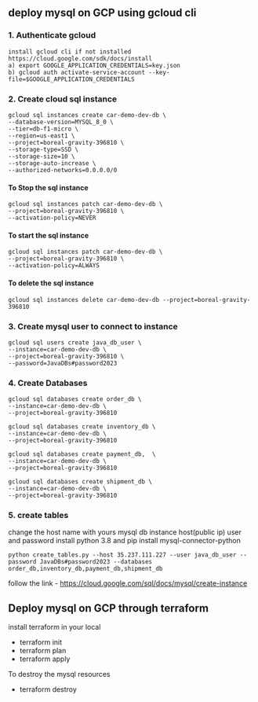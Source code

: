 ## deploy mysql on GCP using gcloud cli

### 1. Authenticate gcloud
```
install gcloud cli if not installed https://cloud.google.com/sdk/docs/install 
a) export GOOGLE_APPLICATION_CREDENTIALS=key.json
b) gcloud auth activate-service-account --key-file=$GOOGLE_APPLICATION_CREDENTIALS
```

### 2. Create cloud sql instance
```
gcloud sql instances create car-demo-dev-db \
--database-version=MYSQL_8_0 \
--tier=db-f1-micro \
--region=us-east1 \
--project=boreal-gravity-396810 \
--storage-type=SSD \
--storage-size=10 \
--storage-auto-increase \
--authorized-networks=0.0.0.0/0
``` 
#### To Stop the sql instance
```
gcloud sql instances patch car-demo-dev-db \
--project=boreal-gravity-396810 \
--activation-policy=NEVER
```

#### To start the sql instance
```
gcloud sql instances patch car-demo-dev-db \
--project=boreal-gravity-396810 \
--activation-policy=ALWAYS
```

#### To delete the sql instance
```gcloud sql instances delete car-demo-dev-db --project=boreal-gravity-396810```

### 3. Create mysql user to connect to instance

```
gcloud sql users create java_db_user \
--instance=car-demo-dev-db \
--project=boreal-gravity-396810 \
--password=JavaDBs#password2023
```

### 4. Create Databases
```
gcloud sql databases create order_db \
--instance=car-demo-dev-db \
--project=boreal-gravity-396810

gcloud sql databases create inventory_db \
--instance=car-demo-dev-db \
--project=boreal-gravity-396810

gcloud sql databases create payment_db,  \
--instance=car-demo-dev-db \
--project=boreal-gravity-396810

gcloud sql databases create shipment_db \
--instance=car-demo-dev-db \
--project=boreal-gravity-396810
```

### 5. create tables
change the host name with yours mysql db instance host(public ip) user and password
install python 3.8 and 
pip install mysql-connector-python
```
python create_tables.py --host 35.237.111.227 --user java_db_user --password JavaDBs#password2023 --databases order_db,inventory_db,payment_db,shipment_db
```

follow the link - https://cloud.google.com/sql/docs/mysql/create-instance 

## Deploy mysql on GCP through terraform

install terraform in your local

- terraform init
- terraform plan
- terraform apply

To destroy the mysql resources
- terraform destroy

